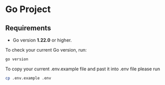 # Go Project

## Requirements
- Go version **1.22.0** or higher.

To check your current Go version, run:
```bash
go version
```

To copy your current .env.example file and past it into .env file please run 
```bash
cp .env.example .env
```

